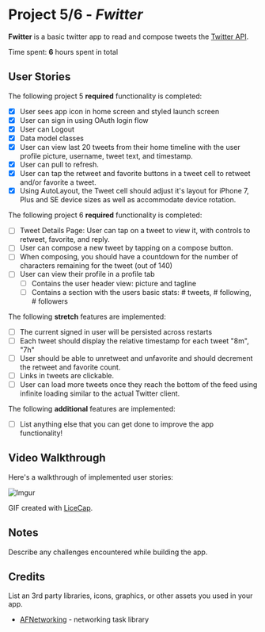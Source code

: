 # Project 5/6 - *Fwitter*

**Fwitter** is a basic twitter app to read and compose tweets the [Twitter API](https://apps.twitter.com/).

Time spent: **6** hours spent in total

## User Stories

The following project 5 **required** functionality is completed:

- [X] User sees app icon in home screen and styled launch screen
- [X] User can sign in using OAuth login flow
- [X] User can Logout
- [X] Data model classes
- [X] User can view last 20 tweets from their home timeline with the user profile picture, username, tweet text, and timestamp.
- [X] User can pull to refresh.
- [X] User can tap the retweet and favorite buttons in a tweet cell to retweet and/or favorite a tweet.
- [X] Using AutoLayout, the Tweet cell should adjust it's layout for iPhone 7, Plus and SE device sizes as well as accommodate device rotation.

The following project 6 **required** functionality is completed:

- [ ] Tweet Details Page: User can tap on a tweet to view it, with controls to retweet, favorite, and reply.
- [ ] User can compose a new tweet by tapping on a compose button.
- [ ] When composing, you should have a countdown for the number of characters remaining for the tweet (out of 140)
- [ ] User can view their profile in a profile tab
  - [ ] Contains the user header view: picture and tagline
  - [ ] Contains a section with the users basic stats: # tweets, # following, # followers

The following **stretch** features are implemented:

- [ ] The current signed in user will be persisted across restarts
- [ ] Each tweet should display the relative timestamp for each tweet "8m", "7h"
- [ ] User should be able to unretweet and unfavorite and should decrement the retweet and favorite count.
- [ ] Links in tweets are clickable.
- [ ] User can load more tweets once they reach the bottom of the feed using infinite loading similar to the actual Twitter client.

The following **additional** features are implemented:

- [ ] List anything else that you can get done to improve the app functionality!

## Video Walkthrough

Here's a walkthrough of implemented user stories:

![Imgur](https://i.imgur.com/OUxSCWm.gif)

GIF created with [LiceCap](http://www.cockos.com/licecap/).

## Notes

Describe any challenges encountered while building the app.

## Credits

List an 3rd party libraries, icons, graphics, or other assets you used in your app.

- [AFNetworking](https://github.com/AFNetworking/AFNetworking) - networking task library
